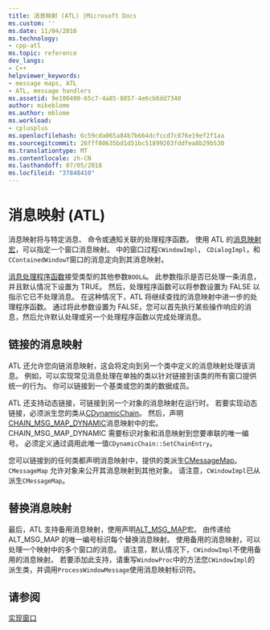 ```yaml
---
title: 消息映射 (ATL) |Microsoft Docs
ms.custom: ''
ms.date: 11/04/2016
ms.technology:
- cpp-atl
ms.topic: reference
dev_langs:
- C++
helpviewer_keywords:
- message maps, ATL
- ATL, message handlers
ms.assetid: 9e100400-65c7-4a85-8857-4e6cb6dd7340
author: mikeblome
ms.author: mblome
ms.workload:
- cplusplus
ms.openlocfilehash: 6c59cda065a84b7b664dcfccd7c876e19ef2f1aa
ms.sourcegitcommit: 26fff80635bd1d51bc51899203fddfea8b29b530
ms.translationtype: MT
ms.contentlocale: zh-CN
ms.lasthandoff: 07/05/2018
ms.locfileid: "37848410"
---
```

# <a name="message-maps-atl"></a>消息映射 (ATL)
消息映射将与特定消息、 命令或通知关联的处理程序函数。 使用 ATL 的[消息映射宏](../atl/reference/message-map-macros-atl.md)，可以指定一个窗口消息映射。 中的窗口过程`CWindowImpl`， `CDialogImpl`，和`CContainedWindowT`窗口的消息定向到其消息映射。  
  
 [消息处理程序函数](../atl/message-handler-functions.md)接受类型的其他参数`BOOL&`。 此参数指示是否已处理一条消息，并且默认情况下设置为 TRUE。 然后，处理程序函数可以将参数设置为 FALSE 以指示它已不处理消息。 在这种情况下，ATL 将继续查找的消息映射中进一步的处理程序函数。 通过将此参数设置为 FALSE，您可以首先执行某些操作响应的消息，然后允许默认处理或另一个处理程序函数以完成处理消息。  
  
## <a name="chained-message-maps"></a>链接的消息映射  
 ATL 还允许您向链消息映射，这会将定向到另一个类中定义的消息映射处理该消息。 例如，可以实现常见消息处理在单独的类以针对链接到该类的所有窗口提供统一的行为。 你可以链接到一个基类或您的类的数据成员。  
  
 ATL 还支持动态链接，可链接到另一个对象的消息映射在运行时。 若要实现动态链接，必须派生您的类从[CDynamicChain](../atl/reference/cdynamicchain-class.md)。 然后，声明[CHAIN_MSG_MAP_DYNAMIC](reference/message-map-macros-atl.md#chain_msg_map_dynamic)消息映射中的宏。 CHAIN_MSG_MAP_DYNAMIC 需要标识对象和消息映射到您要串联的唯一编号。 必须定义通过调用此唯一值`CDynamicChain::SetChainEntry`。  
  
 您可以链接到的任何类都声明消息映射中，提供的类派生[CMessageMap](../atl/reference/cmessagemap-class.md)。 `CMessageMap` 允许对象来公开其消息映射到其他对象。 请注意，`CWindowImpl`已从派生`CMessageMap`。  
  
## <a name="alternate-message-maps"></a>替换消息映射  
 最后，ATL 支持备用消息映射，使用声明[ALT_MSG_MAP](reference/message-map-macros-atl.md#alt_msg_map)宏。 由传递给 ALT_MSG_MAP 的唯一编号标识每个替换消息映射。 使用备用的消息映射，可以处理一个映射中的多个窗口的消息。 请注意，默认情况下，`CWindowImpl`不使用备用的消息映射。 若要添加此支持，请重写`WindowProc`中的方法您`CWindowImpl`的派生类，并调用`ProcessWindowMessage`使用消息映射标识符。  
  
## <a name="see-also"></a>请参阅  
 [实现窗口](../atl/implementing-a-window.md)

